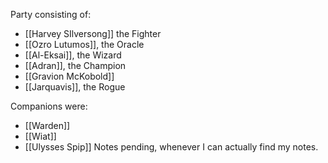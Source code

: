 Party consisting of:
* [[Harvey SIlversong]] the Fighter
* [[Ozro Lutumos]], the Oracle
* [[Al-Eksai]], the Wizard
* [[Adran]], the Champion
* [[Gravion McKobold]]
* [[Jarquavis]], the Rogue

Companions were:
* [[Warden]]
* [[Wiat]]
* [[Ulysses Spip]]
Notes pending, whenever I can actually find my notes.